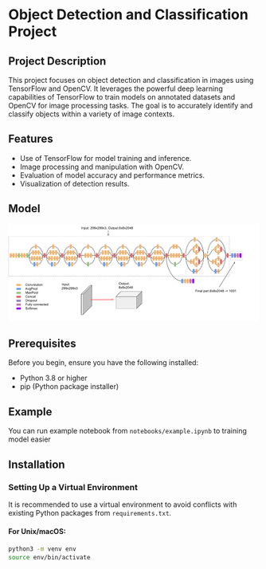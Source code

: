 # Object Detection and Classification Project

## Project Description
This project focuses on object detection and classification in images using TensorFlow and OpenCV. It leverages the powerful deep learning capabilities of TensorFlow to train models on annotated datasets and OpenCV for image processing tasks. The goal is to accurately identify and classify objects within a variety of image contexts.

## Features
- Use of TensorFlow for model training and inference.
- Image processing and manipulation with OpenCV.
- Evaluation of model accuracy and performance metrics.
- Visualization of detection results.

## Model
![Model](Images/model_img.png)

## Prerequisites
Before you begin, ensure you have the following installed:
- Python 3.8 or higher
- pip (Python package installer)

## Example
You can run example notebook from `notebooks/example.ipynb` to training model easier

## Installation

### Setting Up a Virtual Environment
It is recommended to use a virtual environment to avoid conflicts with existing Python packages from `requirements.txt`.

#### For Unix/macOS:
```bash
python3 -m venv env
source env/bin/activate
